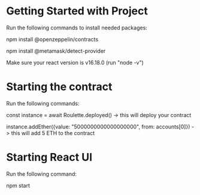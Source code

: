 # Getting Started with Project

Run the following commands to install needed packages:

  npm install @openzeppelin/contracts
  
  npm install @metamask/detect-provider

Make sure your react version is v16.18.0 (run "node -v")

# Starting the contract

  Run the following commands:
  
  const instance = await Roulette.deployed() -> this will deploy your contract
  
  instance.addEther({value: "5000000000000000000", from: accounts[0]}) -> this will add 5 ETH to the contract 
  
# Starting React UI

  Run the following command:
  
  npm start

